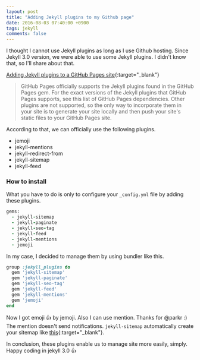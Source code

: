 ```yaml
---
layout: post
title: "Adding Jekyll plugins to my Github page"
date: 2016-08-03 07:40:00 +0900
tags: jekyll
comments: false
---
```


I thought I cannot use Jekyll plugins as long as I use Github hosting. Since Jekyll 3.0 version, we were able to use some Jekyll plugins. I didn't know that, so I'll share about that.

[Adding Jekyll plugins to a GitHub Pages site](https://help.github.com/articles/adding-jekyll-plugins-to-a-github-pages-site/){:target="_blank"}

> GitHub Pages officially supports the Jekyll plugins found in the GitHub Pages gem. For the exact versions of the Jekyll plugins that GitHub Pages supports, see this list of GitHub Pages dependencies. Other plugins are not supported, so the only way to incorporate them in your site is to generate your site locally and then push your site's static files to your GitHub Pages site.

According to that, we can officially use the following plugins.

- jemoji
- jekyll-mentions
- jekyll-redirect-from
- jekyll-sitemap
- jekyll-feed

### How to install

What you have to do is only to configure your `_config.yml` file by adding these plugins.

```ruby
gems:
  - jekyll-sitemap
  - jekyll-paginate
  - jekyll-seo-tag
  - jekyll-feed
  - jekyll-mentions
  - jemoji
```

In my case, I decided to manage them by using bundler like this.

```ruby
group :jekyll_plugins do
  gem 'jekyll-sitemap'
  gem 'jekyll-paginate'
  gem 'jekyll-seo-tag'
  gem 'jekyll-feed'
  gem 'jekyll-mentions'
  gem 'jemoji'
end
```

Now I got emoji :+1: by jemoji. Also I can use mention. Thanks for @parkr :) The mention doesn't send notifications.
`jekyll-sitemap` automatically create your sitemap like [this](http://pixyzehn.com/sitemap.xml){:target="_blank"}.

In conclusion, these plugins enable us to manage site more easily, simply. Happy coding in jekyll 3.0 :+1:
